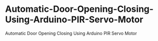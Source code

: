 # Automatic-Door-Opening-Closing-Using-Arduino-PIR-Servo-Motor
Automatic Door Opening Closing Using Arduino PIR Servo Motor

